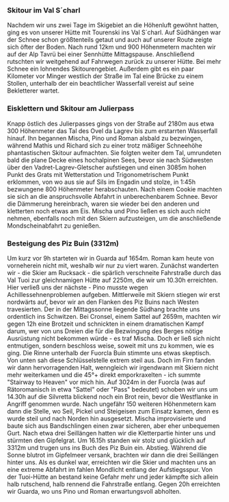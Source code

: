 ### Skitour im Val S´charl

Nachdem wir uns zwei Tage im Skigebiet an die Höhenluft gewöhnt hatten, ging es von unserer Hütte mit Tourenski ins Val S´charl. Auf Südhängen war der Schnee schon größtenteils getaut und auch auf unserer Route zeigte sich öfter der Boden. Nach rund 12km und 900 Höhenmetern machten wir auf der Alp Tavrü bei einer Sennhütte Mittagspause. Anschließend rutschten wir weitgehend auf Fahrwegen zurück zu unserer Hütte. Bei mehr Schnee ein lohnendes Skitourengebiet. Außerdem gibt es ein paar Kilometer vor Minger westlich der Straße im Tal eine Brücke zu einem Stollen, unterhalb der ein beachtlicher Wasserfall vereist auf seine Bekletterer wartet.

### Eisklettern und Skitour am Julierpass

Knapp östlich des Julierpasses gings von der Straße auf 2180m aus etwa 300 Höhenmeter das Tal des Ovel da Lagrev bis zum erstarrten Wasserfall hinauf. Ihn begannen Mischa, Pino und Roman alsbald zu bezwingen, während Mathis und Richard sich zu einer trotz mäßiger Schneehöhe phantastischen Skitour aufmachten. Sie folgten weiter dem Tal, umrundeten bald die plane Decke eines hochalpinen Sees, bevor sie nach Südwesten über den Vadret-Lagrev-Gletscher aufstiegen und einen 3085m hohen Punkt des Grats mit Wetterstation und Trigonometrischem Punkt erklommen, von wo aus sie auf Sils im Engadin und stolze, in 1:45h bezwungene 800 Höhenmeter herabschauten. Nach einem Cookie machten sie sich an die anspruchsvolle Abfahrt in unberechenbarem Schnee. Bevor die Dämmerung hereinbrach, waren sie wieder bei den anderen und kletterten noch etwas am Eis. Mischa und Pino ließen es sich auch nicht nehmen, ebenfalls noch mit den Skiern aufzusteigen, um die anschließende Mondscheinabfahrt zu genießen.

### Besteigung des Piz Buin (3312m)

Um kurz vor 9h starteten wir in Guarda auf 1654m. Roman kam heute von vorneherein nicht mit, weshalb wir nur zu viert waren. Zunächst wanderten wir - die Skier am Rucksack - die spärlich verschneite Fahrstraße durch das Val Tuoi zur gleichnamigen Hütte auf 2250m, die wir um 10.30h erreichten. Hier verließ uns der nächste - Pino musste wegen Achillessehnenproblemen aufgeben.
Mittlerweile mit Skiern stiegen wir erst nordwärts auf, bevor wir an den Flanken des Piz Buins nach Westen travesierten. Der in der Mittagssonne liegende Südhang brachte uns ordentlich ins Schwitzen.
Bei Cronsel, einem Sattel auf 2659m, machten wir gegen 12h eine Brotzeit und schnickten in einem dramatischen Kampf darum, wer von uns Dreien die für die Bezwingung des Berges nötige Ausrüstung nicht bekommen würde - es traf Mischa.
Doch er ließ sich nicht entmutigen, sondern beschloss weise, soweit mit uns zu kommen, wie es ging. Die Rinne unterhalb der Fuorcla Buin stimmte uns etwas skeptisch. Von unten sah diese Schlüsselstelle extrem steil aus. Doch im Firn fanden wir dann hervorragenden Halt, wenngleich wir irgendwann mit Skiern nicht mehr weiterkamen und die 45°+ direkt emporkraxelten - ich summte "Stairway to Heaven" vor mich hin.
Auf 3024m in der Fuorcla (was auf Rätoromanisch in etwa "Sattel" oder "Pass" bedeutet) schoben wir uns um 14.30h auf die Silvretta blickend noch ein Brot rein, bevor die Westflanke in Angriff genommen wurde. Nach ungefähr 150 weiteren Höhenmetern kam dann die Stelle, wo Seil, Pickel und Steigeisen zum Einsatz kamen, denn es wurde steil und nach Norden hin ausgesetzt. Mischa improvisierte und baute sich aus Bandschlingen einen zwar sicheren, aber eher unbequemen Gurt. Nach etwa drei Seillängen hatten wir die Kletterpartie hinter uns und stürmten den Gipfelgrat. Um 16.15h standen wir stolz und glücklich auf 3312m und trugen uns ins Buch des Piz Buin ein.
Abstieg. Während die Sonne blutrot im Gipfelmeer versank, brachten wir dann die drei Seillängen hinter uns. Als es dunkel war, erreichten wir die Skier und machten uns an eine extreme Abfahrt im fahlen Mondlicht entlang der Aufstiegsspur. Von der Tuoi-Hütte an bestand keine Gefahr mehr und jeder kämpfte sich allein halb rutschend, halb rennend die Fahrstraße entlang. Gegen 20h erreichten wir Guarda, wo uns Pino und Roman erwartungsvoll abholten.